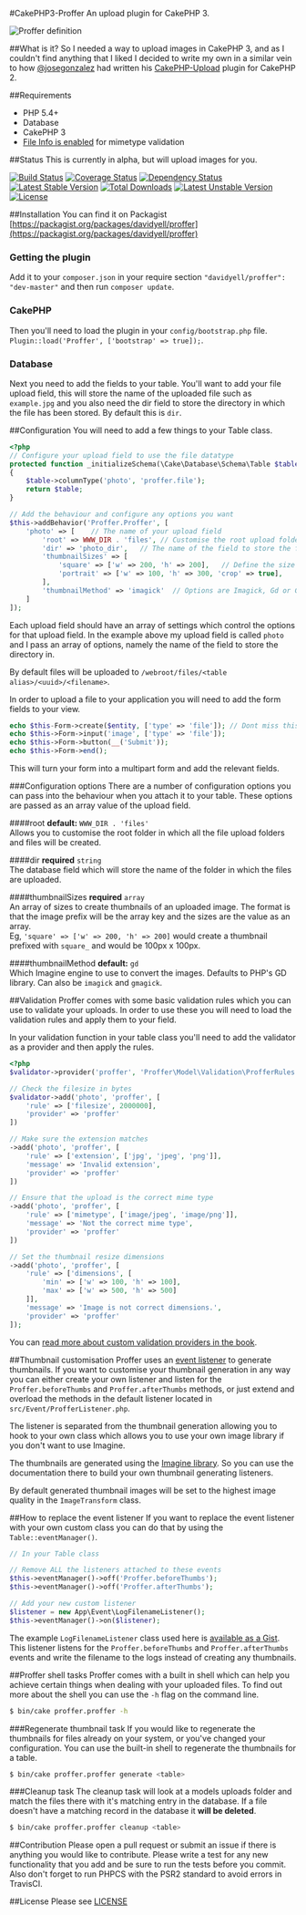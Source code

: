 #CakePHP3-Proffer
An upload plugin for CakePHP 3.

![Proffer definition](http://i.imgur.com/OaAqQ6x.png)

##What is it?
So I needed a way to upload images in CakePHP 3, and as I couldn't find anything that I liked I decided to write my own 
in a similar vein to how [@josegonzalez](https://github.com/josegonzalez) had written his 
[CakePHP-Upload](https://github.com/josegonzalez/cakephp-upload) plugin for CakePHP 2.

##Requirements
* PHP 5.4+
* Database
* CakePHP 3
* [File Info is enabled](http://php.net/manual/en/book.fileinfo.php) for mimetype validation

##Status
This is currently in alpha, but will upload images for you.

[![Build Status](https://travis-ci.org/davidyell/CakePHP3-Proffer.svg?branch=master)](https://travis-ci.org/davidyell/CakePHP3-Proffer)
[![Coverage Status](https://coveralls.io/repos/davidyell/CakePHP3-Proffer/badge.png)](https://coveralls.io/r/davidyell/CakePHP3-Proffer)
[![Dependency Status](https://www.versioneye.com/user/projects/54eee43931e55e12f9000018/badge.svg?style=flat)](https://www.versioneye.com/user/projects/54eee43931e55e12f9000018)
[![Latest Stable Version](https://poser.pugx.org/davidyell/proffer/v/stable.svg)](https://packagist.org/packages/davidyell/proffer) [![Total Downloads](https://poser.pugx.org/davidyell/proffer/downloads.svg)](https://packagist.org/packages/davidyell/proffer) [![Latest Unstable Version](https://poser.pugx.org/davidyell/proffer/v/unstable.svg)](https://packagist.org/packages/davidyell/proffer) [![License](https://poser.pugx.org/davidyell/proffer/license.svg)](https://packagist.org/packages/davidyell/proffer)

##Installation
You can find it on Packagist [https://packagist.org/packages/davidyell/proffer](https://packagist.org/packages/davidyell/proffer)

### Getting the plugin
Add it to your `composer.json` in your require section `"davidyell/proffer": "dev-master"` and then run `composer update`.

### CakePHP
Then you'll need to load the plugin in your `config/bootstrap.php` file. `Plugin::load('Proffer', ['bootstrap' => true]);`.

### Database
Next you need to add the fields to your table. You'll want to add your file upload field, this will store the name of the uploaded file such as `example.jpg` and you also need the dir field to store the directory in which the file has been stored. By default this is `dir`.

##Configuration
You will need to add a few things to your Table class.

```php
<?php
// Configure your upload field to use the file datatype
protected function _initializeSchema(\Cake\Database\Schema\Table $table)
{
    $table->columnType('photo', 'proffer.file');
    return $table;
}

// Add the behaviour and configure any options you want
$this->addBehavior('Proffer.Proffer', [
	'photo' => [	// The name of your upload field
		'root' => WWW_DIR . 'files', // Customise the root upload folder here, or omit to use the default
		'dir' => 'photo_dir',	// The name of the field to store the folder
		'thumbnailSizes' => [
			'square' => ['w' => 200, 'h' => 200],	// Define the size and prefix of your thumbnails
			'portrait' => ['w' => 100, 'h' => 300, 'crop' => true],		// Crop will crop the image as well as resize it
		],
		'thumbnailMethod' => 'imagick'	// Options are Imagick, Gd or Gmagick
	]
]);
```

Each upload field should have an array of settings which control the options for that upload field. In the example 
above my upload field is called `photo` and I pass an array of options, namely the name of the field to store the 
directory in.

By default files will be uploaded to `/webroot/files/<table alias>/<uuid>/<filename>`.

In order to upload a file to your application you will need to add the form fields to your view.
```php
echo $this-Form->create($entity, ['type' => 'file']); // Dont miss this out or no files will upload
echo $this->Form->input('image', ['type' => 'file']);
echo $this->Form->button(__('Submit'));
echo $this->Form->end();
```
This will turn your form into a multipart form and add the relevant fields.

###Configuration options
There are a number of configuration options you can pass into the behaviour when you attach it to your table. These options are passed as an array value of the upload field.

####root
**default:** `WWW_DIR . 'files'`  
Allows you to customise the root folder in which all the file upload folders and files will be created.

####dir
**required** `string`  
The database field which will store the name of the folder in which the files are uploaded.

####thumbnailSizes
**required** `array`  
An array of sizes to create thumbnails of an uploaded image. The format is that the image prefix will be the array key and the sizes are the value as an array.  
Eg, `'square' => ['w' => 200, 'h' => 200]` would create a thumbnail prefixed with `square_` and would be 100px x 100px.

####thumbnailMethod
**default:** `gd`  
Which Imagine engine to use to convert the images. Defaults to PHP's GD library. Can also be `imagick` and `gmagick`.

##Validation
Proffer comes with some basic validation rules which you can use to validate your uploads. In order to use these you 
will need to load the validation rules and apply them to your field.

In your validation function in your table class you'll need to add the validator as a provider and then apply the rules.

```php
<?php
$validator->provider('proffer', 'Proffer\Model\Validation\ProfferRules');

// Check the filesize in bytes
$validator->add('photo', 'proffer', [
	'rule' => ['filesize', 2000000],
	'provider' => 'proffer'
])

// Make sure the extension matches
->add('photo', 'proffer', [
	'rule' => ['extension', ['jpg', 'jpeg', 'png']],
	'message' => 'Invalid extension',
	'provider' => 'proffer'
])

// Ensure that the upload is the correct mime type
->add('photo', 'proffer', [
	'rule' => ['mimetype', ['image/jpeg', 'image/png']],
	'message' => 'Not the correct mime type',
	'provider' => 'proffer'
])

// Set the thumbnail resize dimensions
->add('photo', 'proffer', [
	'rule' => ['dimensions', [
		'min' => ['w' => 100, 'h' => 100],
		'max' => ['w' => 500, 'h' => 500]
	]],
	'message' => 'Image is not correct dimensions.',
	'provider' => 'proffer'
]);
```

You can [read more about custom validation providers in the book](http://book.cakephp.org/3.0/en/core-libraries/validation.html#adding-validation-providers).

##Thumbnail customisation
Proffer uses an [event listener](http://book.cakephp.org/3.0/en/core-libraries/events.html) to generate thumbnails. If you 
want to customise your thumbnail generation in any way you can either create your own listener and listen for 
the `Proffer.beforeThumbs` and `Proffer.afterThumbs` methods, or just extend and overload the methods in the default 
listener located in `src/Event/ProfferListener.php`.

The listener is separated from the thumbnail generation allowing you to hook to your own class which allows you to use
your own image library if you don't want to use Imagine.

The thumbnails are generated using the [Imagine library](http://imagine.readthedocs.org/en/latest/index.html). So you can
use the documentation there to build your own thumbnail generating listeners.

By default generated thumbnail images will be set to the highest image quality in the `ImageTransform` class.

##How to replace the event listener
If you want to replace the event listener with your own custom class you can do that by using the `Table::eventManager()`.

```php
// In your Table class

// Remove ALL the listeners attached to these events
$this->eventManager()->off('Proffer.beforeThumbs');
$this->eventManager()->off('Proffer.afterThumbs');

// Add your new custom listener
$listener = new App\Event\LogFilenameListener();
$this->eventManager()->on($listener);
```

The example `LogFilenameListener` class used here is [available as a Gist](https://gist.github.com/davidyell/f6ee8013f06414997504). 
This listener listens for the `Proffer.beforeThumbs` and `Proffer.afterThumbs` events and write the filename to the logs instead of 
creating any thumbnails.

##Proffer shell tasks
Proffer comes with a built in shell which can help you achieve certain things when dealing with your uploaded files. To 
find out more about the shell you can use the `-h` flag on the command line.

```bash
$ bin/cake proffer.proffer -h
```

###Regenerate thumbnail task
If you would like to regenerate the thumbnails for files already on your system, or you've changed your configuration. You
can use the built-in shell to regenerate the thumbnails for a table.

```bash
$ bin/cake proffer.proffer generate <table>
```

###Cleanup task
The cleanup task will look at a models uploads folder and match the files there with it's matching entry in the 
database. If a file doesn't have a matching record in the database it **will be deleted**.

```bash
$ bin/cake proffer.proffer cleanup <table>
```

##Contribution
Please open a pull request or submit an issue if there is anything you would like to contribute. Please write a test for 
any new functionality that you add and be sure to run the tests before you commit. Also don't forget to run PHPCS with 
the PSR2 standard to avoid errors in TravisCI.

##License
Please see [LICENSE](LICENSE)
